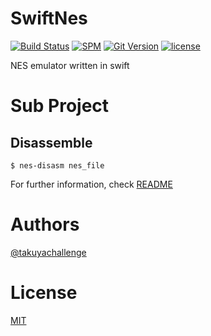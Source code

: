 # SwiftNes
[![Build Status](https://travis-ci.org/takuyaohashi/SwiftNes.svg?branch=master)](https://travis-ci.org/takuyaohashi/SwiftNes)
[![SPM](https://img.shields.io/badge/spm-compatible-brightgreen.svg?style=flat)](https://swift.org/package-manager)
[![Git Version](https://img.shields.io/github/release/takuyaohashi/SwiftNes.svg)](https://github.com/takuyaohashi/SwiftNes/releases)
[![license](https://img.shields.io/github/license/mashape/apistatus.svg)](https://github.com/takuyaohashi/SwiftNes/blob/master/LICENSE)

NES emulator written in swift

# Sub Project
## Disassemble

```
$ nes-disasm nes_file
```

For further information, check [README](https://github.com/takuyaohashi/SwiftNes/blob/master/Sources/SwiftNesDisassemble/README.md)

# Authors

[@takuyachallenge](https://twitter.com/takuyachallenge)

# License

[MIT](https://github.com/takuyaohashi/SwiftNes/blob/master/LICENSE)

